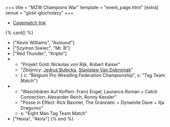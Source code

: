 +++
title = "MZW Champions War"
template = "event_page.html"
[extra]
venue = "gosir-glucholazy"
+++

* [Cagematch link](https://www.cagematch.net/?id=1&nr=128358)

{% card() %}
- ["Kevin Williams", "Asmund"]
- ["Szymon Siwiec", "Mr. B"]
- ["Red Thunder", "Kripto"]
- - "Projekt Gold: Nickolas von Rijk, Robert Kaiser"
  - "Zbójnicy: [Jędruś Bułecka](@/w/jedrus-bulecka.md), [Stanislaw Van Dobroniak](@/w/stanislaw-van-dobroniak.md)"
  - { c: "Belgium Pro Wrestling Federation Championship", s: "Tag Team Match"}
- - "Waschbären Auf Koffein: Franz Engel, Laurance Roman + Catch Connection: Alexander Reich, Ronny Kessler"
  - "Posse in Effect: Rick Baxxter, The Grannatic + Dynamite Dave + Ilja Dragunov"
  - s: "Eight Man Tag Team Match"
- ["Hexia", "Akira"]
{% end %}
